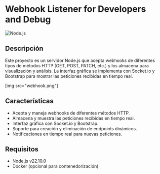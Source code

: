 # Webhook Listener for Developers and Debug

![Node.js](https://img.shields.io/badge/Node.js-v22.10.0-green)

## Descripción

Este proyecto es un servidor Node.js que acepta webhooks de diferentes tipos de métodos HTTP (GET, POST, PATCH, etc.) y los almacena para visualización y análisis. La interfaz gráfica se implementa con Socket.io y Bootstrap para mostrar las peticiones recibidas en tiempo real.

[img src="webhook.png"]

## Características

- Acepta y maneja webhooks de diferentes métodos HTTP.
- Almacena y muestra las peticiones recibidas en tiempo real.
- Interfaz gráfica con Socket.io y Bootstrap.
- Soporte para creación y eliminación de endpoints dinámicos.
- Notificaciones en tiempo real para nuevas peticiones.

## Requisitos

- Node.js v22.10.0
- Docker (opcional para contenedorización)

   
